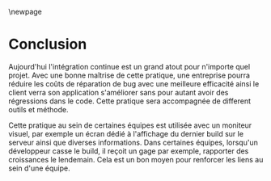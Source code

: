 
\newpage

# Conclusion

Aujourd'hui l'intégration continue est un grand atout pour n'importe quel projet. Avec une bonne maîtrise de cette pratique, une entreprise pourra réduire les coûts de réparation de bug avec une meilleure efficacité ainsi le client verra son application s'améliorer sans pour autant avoir des régressions dans le code. Cette pratique sera accompagnée de different outils et méthode.

Cette pratique au sein de certaines équipes est utilisée avec un moniteur visuel, par exemple un écran dédié à l'affichage du dernier build sur le serveur ainsi que diverses informations. Dans certaines équipes, lorsqu'un développeur casse le build, il reçoit un gage par exemple, rapporter des croissances le lendemain. Cela est un bon moyen pour renforcer les liens au sein d'une équipe.

